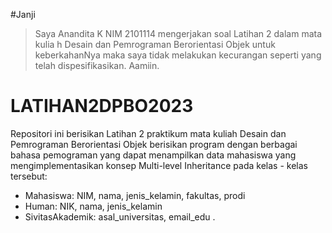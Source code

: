 #Janji

> Saya Anandita K NIM 2101114 mengerjakan soal Latihan 2 dalam mata kulia
h Desain dan Pemrograman Berorientasi Objek untuk keberkahanNya maka saya 
tidak melakukan kecurangan seperti yang telah dispesifikasikan. Aamiin.

# LATIHAN2DPBO2023
Repositori ini berisikan Latihan 2 praktikum mata kuliah Desain dan Pemrograman Berorientasi Objek berisikan program dengan berbagai bahasa pemograman yang dapat menampilkan data mahasiswa yang mengimplementasikan konsep Multi-level Inheritance  pada kelas - kelas tersebut:
- Mahasiswa: NIM, nama, jenis_kelamin, fakultas, prodi
- Human: NIK, nama, jenis_kelamin
- SivitasAkademik: asal_universitas, email_edu
 .


